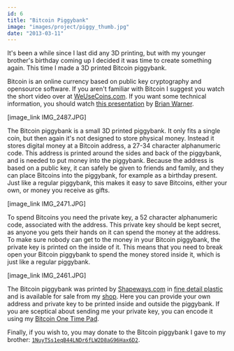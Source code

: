 ```yaml
---
id: 6
title: "Bitcoin Piggybank"
image: "images/project/piggy_thumb.jpg"
date: "2013-03-11"
---
```


It's been a while since I last did any 3D printing, but with my younger brother's birthday coming up I decided it was time to create something again. This time I made a 3D printed Bitcoin piggybank. 

Bitcoin is an online currency based on public key cryptography and opensource software. If you aren't familiar with Bitcoin I suggest you watch the short video over at [WeUseCoins.com](http://www.weusecoins.com/). If you want some technical information, you should watch [this presentation](http://vimeo.com/27177893) by [Brian Warner](http://people.mozilla.com/~bwarner/bitcoin/).

[image_link IMG_2487.JPG]

The Bitcoin piggybank is a small 3D printed piggybank. It only fits a single coin, but then again it's not designed to store physical money. Instead it stores digital money at a Bitcoin address, a 27-34 character alphanumeric code. This address is printed around the sides and back of the piggybank, and is needed to put money into the piggybank. Because the address is based on a public key, it can safely be given to friends and family, and they can place Bitcoins into the piggybank, for example as a birthday present. Just like a regular piggybank, this makes it easy to save Bitcoins, either your own, or money you receive as gifts. 

[image_link IMG_2471.JPG]

To spend Bitcoins you need the private key, a 52 character alphanumeric code, associated with the address. This private key should be kept secret, as anyone you gets their hands on it can spend the money at the address. To make sure nobody can get to the money in your Bitcoin piggybank, the private key is printed on the inside of it. This means that you need to break open your Bitcoin piggybank to spend the money stored inside it, which is just like a regular piggybank.

[image_link IMG_2461.JPG]

The Bitcoin piggybank was printed by [Shapeways.com](http://shapeways.com) in [fine detail plastic](http://www.shapeways.com/materials/detail) and is available for sale from my [shop](http://www.shapeways.com/model/928495/piggybank.html). Here you can provide your own address and private key to be printed inside and outside the piggybank. If you are sceptical about sending me your private key, you can encode it using my [Bitcoin One Time Pad](http://lab.mariusgundersen.net/BitcoinOTP/).

Finally, if you wish to, you may donate to the Bitcoin piggybank I gave to my brother:  [`1NuyTSs1eqB44LNDr6fLW2D8aG96Hax6D2`](http://blockchain.info/address/1NuyTSs1eqB44LNDr6fLW2D8aG96Hax6D2). 
